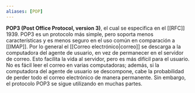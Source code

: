 ```yaml
---
aliases: [POP]
---
```

**POP3 (Post Office Protocol, version 3)**, el cual se especifica en el [[RFC]] 1939. POP3 es un protocolo más simple, pero soporta menos características y es menos seguro en el uso común en comparación a [[IMAP]]. Por lo general el [[Correo electrónico|correo]] se descarga a la computadora del agente de usuario, en vez de permanecer en el servidor de correo. Esto facilita la vida al servidor, pero es más difícil para el usuario. No es fácil leer el correo en varias computadoras; además, si la computadora del agente de usuario se descompone, cabe la probabilidad de perder todo el correo electrónico de manera permanente. Sin embargo, el protocolo POP3 se sigue utilizando en muchas partes.